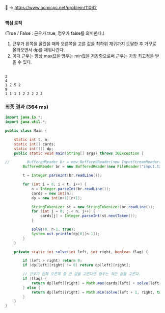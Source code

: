 📌 → https://www.acmicpc.net/problem/11062 <br/><br/>

**핵심 로직**

(True / False : 근우가 true, 명우가 false를 의미한다.)

1. 근우가 왼쪽을 골랐을 때와 오른쪽을 고른 값을 최하위 재귀까지 도달한 후 거꾸로 올라오면서  dp를 채워나간다.
2. 이때 근우는 항상 max값을 명우는 min값을 저장함으로써 근우는 가장 최고점을 받을 수 있다. <br/><br/>

```
2
4
1 2 5 2
9
1 1 1 1 2 2 2 2 2
```

### 최종 결과 (364 ms)

```java
import java.io.*;
import java.util.*;

public class Main {

    static int t, n;
    static int[] cards;
    static int[][] dp;
    public static void main(String[] args) throws IOException {

//        BufferedReader br = new BufferedReader(new InputStreamReader(System.in));
        BufferedReader br = new BufferedReader(new FileReader("input.txt"));

        t = Integer.parseInt(br.readLine());

        for (int i = 0; i < t; i++) {
            n = Integer.parseInt(br.readLine());
            cards = new int[n];
            dp = new int[n+1][n+1];

            StringTokenizer st = new StringTokenizer(br.readLine());
            for (int j = 0; j < n; j++) {
                cards[j] = Integer.parseInt(st.nextToken());
            }

            solve(0, n-1, true);
            System.out.println(dp[0][n-1]);
        }
    }

    private static int solve(int left, int right, boolean flag) {

        if (left > right) return 0;
        if (dp[left][right] != 0) return dp[left][right];

        // 근우가 왼쪽 오른쪽 중 큰 값을 고른다면 명우는 작은 값을 고른다.
        if (flag) {
            return dp[left][right] = Math.max(cards[left] + solve(left + 1, right, false), cards[right] + solve(left, right - 1, false));
        } else {
            return dp[left][right] = Math.min(solve(left + 1, right, true), solve(left, right - 1, true));
        }
    }
}
```
